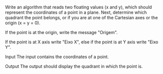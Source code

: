 Write an algorithm that reads two floating values (x and y), which should represent the coordinates of a point in a plane. Next, determine which quadrant the point belongs, or if you are at one of the Cartesian axes or the origin (x = y = 0).



If the point is at the origin, write the message "Origem".

If the point is at X axis write "Eixo X", else if the point is at Y axis write "Eixo Y".

Input
The input contains the coordinates of a point.

Output
The output should display the quadrant in which the point is.

